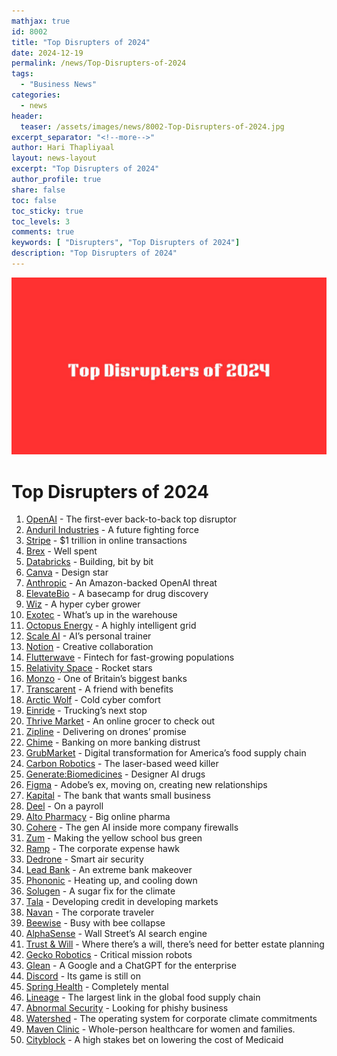 ```yaml
---
mathjax: true
id: 8002
title: "Top Disrupters of 2024"
date: 2024-12-19
permalink: /news/Top-Disrupters-of-2024
tags:
  - "Business News"
categories:
  - news
header:
  teaser: /assets/images/news/8002-Top-Disrupters-of-2024.jpg
excerpt_separator: "<!--more-->"
author: Hari Thapliyaal
layout: news-layout
excerpt: "Top Disrupters of 2024"
author_profile: true
share: false
toc: false
toc_sticky: true
toc_levels: 3
comments: true
keywords: [ "Disrupters", "Top Disrupters of 2024"]
description: "Top Disrupters of 2024"
---
```


![Top Disrupters of 2024](/assets/images/news/8002-Top-Disrupters-of-2024.jpg)

# Top Disrupters of 2024

1. [OpenAI](https://www.cnbc.com/id/107401176) - The first-ever back-to-back top disruptor
2. [Anduril Industries](https://www.cnbc.com/id/107401367) - A future fighting force
3. [Stripe](https://www.cnbc.com/id/107401378) - $1 trillion in online transactions
4. [Brex](https://www.cnbc.com/id/107401399) - Well spent
5. [Databricks](https://www.cnbc.com/id/107401400) - Building, bit by bit
6. [Canva](https://www.cnbc.com/id/107401371) - Design star
7. [Anthropic](https://www.cnbc.com/id/107401412) - An Amazon-backed OpenAI threat
8. [ElevateBio](https://www.cnbc.com/id/107401413) - A basecamp for drug discovery
9. [Wiz](https://www.cnbc.com/id/107401418) - A hyper cyber grower
10. [Exotec](https://www.cnbc.com/id/107401426) - What’s up in the warehouse
11. [Octopus Energy](https://www.cnbc.com/id/107401892) - A highly intelligent grid
12. [Scale AI](https://www.cnbc.com/id/107401981) - AI’s personal trainer
13. [Notion](https://www.cnbc.com/id/107401401) - Creative collaboration
14. [Flutterwave](https://www.cnbc.com/id/107401895) - Fintech for fast-growing populations
15. [Relativity Space](https://www.cnbc.com/id/107401913) - Rocket stars
16. [Monzo](https://www.cnbc.com/id/107401923) - One of Britain’s biggest banks
17. [Transcarent](https://www.cnbc.com/id/107401925) - A friend with benefits
18. [Arctic Wolf](https://www.cnbc.com/id/107401926) - Cold cyber comfort
19. [Einride](https://www.cnbc.com/id/107401932) - Trucking’s next stop
20. [Thrive Market](https://www.cnbc.com/id/107401933) - An online grocer to check out
21. [Zipline](https://www.cnbc.com/id/107401935) - Delivering on drones’ promise
22. [Chime](https://www.cnbc.com/id/107401936) - Banking on more banking distrust
23. [GrubMarket](https://www.cnbc.com/id/107401944) - Digital transformation for America’s food supply chain
24. [Carbon Robotics](https://www.cnbc.com/id/107401949) - The laser-based weed killer
25. [Generate:Biomedicines](https://www.cnbc.com/id/107401952) - Designer AI drugs
26. [Figma](https://www.cnbc.com/id/107401953) - Adobe’s ex, moving on, creating new relationships
27. [Kapital](https://www.cnbc.com/id/107401954) - The bank that wants small business
28. [Deel](https://www.cnbc.com/id/107401956) - On a payroll
29. [Alto Pharmacy](https://www.cnbc.com/id/107401957) - Big online pharma
30. [Cohere](https://www.cnbc.com/id/107401961) - The gen AI inside more company firewalls
31. [Zum](https://www.cnbc.com/id/107401962) - Making the yellow school bus green
32. [Ramp](https://www.cnbc.com/id/107401964) - The corporate expense hawk
33. [Dedrone](https://www.cnbc.com/id/107401967) - Smart air security
34. [Lead Bank](https://www.cnbc.com/id/107401978) - An extreme bank makeover
35. [Phononic](https://www.cnbc.com/id/107401987) - Heating up, and cooling down
36. [Solugen](https://www.cnbc.com/id/107401988) - A sugar fix for the climate
37. [Tala](https://www.cnbc.com/id/107401991) - Developing credit in developing markets
38. [Navan](https://www.cnbc.com/id/107401998) - The corporate traveler
39. [Beewise](https://www.cnbc.com/id/107402009) - Busy with bee collapse
40. [AlphaSense](https://www.cnbc.com/id/107402014) - Wall Street’s AI search engine
41. [Trust & Will](https://www.cnbc.com/id/107401999) - Where there’s a will, there’s need for better estate planning
42. [Gecko Robotics](https://www.cnbc.com/id/107402015) - Critical mission robots
43. [Glean](https://www.cnbc.com/id/107402017) - A Google and a ChatGPT for the enterprise
44. [Discord](https://www.cnbc.com/id/107402019) - Its game is still on
45. [Spring Health](https://www.cnbc.com/id/107402022) - Completely mental
46. [Lineage](https://www.cnbc.com/id/107402023) - The largest link in the global food supply chain
47. [Abnormal Security](https://www.cnbc.com/id/107402024) - Looking for phishy business
48. [Watershed](https://www.cnbc.com/id/107402026) - The operating system for corporate climate commitments
49. [Maven Clinic](https://www.cnbc.com/id/107402029) - Whole-person healthcare for women and families.
50. [Cityblock](https://www.cnbc.com/id/107402031) - A high stakes bet on lowering the cost of Medicaid